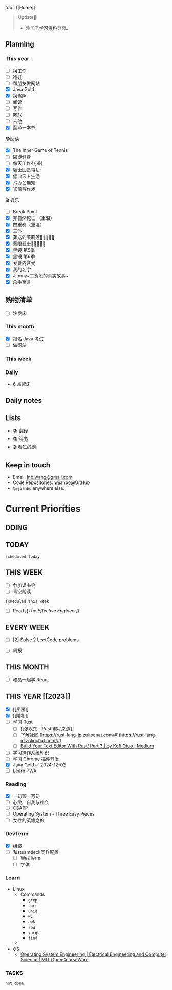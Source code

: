 top:: [[Home]]

>Update📢
> - 添加了[学习资料](./lists/learning)页面。

## Planning
### This year

- [ ] 换工作
- [ ] 造娃
- [ ] 帮朋友做网站
- [x] Java Gold
- [x] 换驾照
- [ ] 阅读
- [ ] 写作
- [ ] 网球
- [ ] 吉他
- [x] 翻译一本书

📚阅读

- [x] The Inner Game of Tennis
- [ ] 囚徒健身
- [ ] 每天工作4小时
- [x] 騎士団長殺し
- [x] 低コスト生活
- [x] バカと無知
- [x] 10倍写作术

🎬 娱乐

- [ ] Break Point 
- [x] 非自然死亡 （重温）
- [x] 四重奏（重温）
- [x] 三体
- [x] 葬送的芙莉莲🌟🌟🌟🌟🌟
- [x] 蓝眼武士🌟🌟🌟🌟🌟
- [x] 黑镜 第5季
- [x] 黑镜 第6季
- [x] 爱爱内含光
- [x] 我的名字
- [x] Jimmy~二货般的真实故事~
- [x] 杀手寓言

## 购物清单

- [ ] 沙发床

### This month

- [x] 报名 Java 考试
- [ ] 做网站

### This week 


### Daily

- 6 点起床
## Daily notes

## Lists

- 📚 [翻译](./lists/translations)
- 📚 [读书](./lists/books)
- 🎬 [看过的剧](./lists/series)

## Keep in touch

- Email: [jnb.wang@gmail.com](mailto:jnb.wang@gmail.com)
- Code Repositories: [wjianbo@GitHub](https://github.com/wjianbo)
- `@wjianbo` anywhere else.

# Current Priorities

## DOING


## TODAY

```tasks
scheduled today
```

## THIS WEEK

- [ ] 参加读书会
- [ ] 青空朗读

```tasks
scheduled this week
```

- [ ] Read *[[The Effective Engineer]]*

## EVERY WEEK
- [ ] [2] Solve 2 LeetCode problems 
- [ ] 周报


## THIS MONTH
- [ ] 和晶一起学 React

## THIS YEAR [[2023]]

- [x] [[买房]]
- [x] [[婚礼]]
- [ ] 学习 Rust
	- [ ] [[张汉东 - Rust 编程之道]]
	 - [ ] 了解社区 [https://rust-lang-jp.zulipchat.com/#](https://rust-lang-jp.zulipchat.com/#)
	 - [ ] [Build Your Text Editor With Rust! Part 3 | by Kofi Otuo | Medium](https://medium.com/@otukof/b030670fa815)
 - [ ] 学习操作系统知识
 - [ ] 学习 Chrome 插件开发
- [x] Java Gold ✅ 2024-12-02
- [ ] [Learn PWA](https://web.dev/learn/pwa/)

### Reading

- [x] 一句顶一万句
- [ ] 心灵、自我与社会
- [ ] CSAPP
- [ ] Operating System - Three Easy Pieces
- [ ] 女性的英雄之旅

### DevTerm
  - [x] 组装
  - [ ] 和steamdeck同样配置
	  - [ ] WezTerm
	  - [ ] 字体
### Learn

- Linux
	- Commands
		- `grep`
		- `sort`
		- `uniq`
		- `wc`
		- `awk`
		- `sed`
		- `xargs`
		- `find`
	- 
- OS
	- [Operating System Engineering | Electrical Engineering and Computer Science | MIT OpenCourseWare](https://ocw.mit.edu/courses/6-828-operating-system-engineering-fall-2012/)

### TASKS

```tasks
not done
```